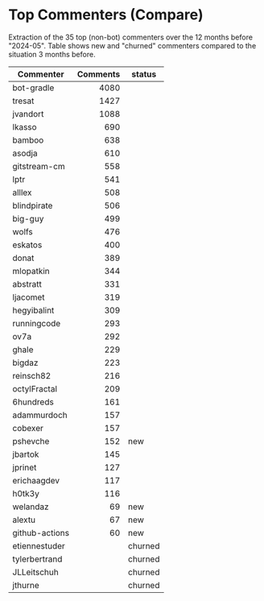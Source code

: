 # Top Commenters (Compare)

Extraction of the 35 top (non-bot) commenters 
over the 12 months before "2024-05".
Table shows new and "churned" commenters compared 
to the situation 3 months before.


| Commenter      | Comments | status  |
| -------------- | -------: | ------- |
| bot-gradle     |     4080 |         |
| tresat         |     1427 |         |
| jvandort       |     1088 |         |
| lkasso         |      690 |         |
| bamboo         |      638 |         |
| asodja         |      610 |         |
| gitstream-cm   |      558 |         |
| lptr           |      541 |         |
| alllex         |      508 |         |
| blindpirate    |      506 |         |
| big-guy        |      499 |         |
| wolfs          |      476 |         |
| eskatos        |      400 |         |
| donat          |      389 |         |
| mlopatkin      |      344 |         |
| abstratt       |      331 |         |
| ljacomet       |      319 |         |
| hegyibalint    |      309 |         |
| runningcode    |      293 |         |
| ov7a           |      292 |         |
| ghale          |      229 |         |
| bigdaz         |      223 |         |
| reinsch82      |      216 |         |
| octylFractal   |      209 |         |
| 6hundreds      |      161 |         |
| adammurdoch    |      157 |         |
| cobexer        |      157 |         |
| pshevche       |      152 | new     |
| jbartok        |      145 |         |
| jprinet        |      127 |         |
| erichaagdev    |      117 |         |
| h0tk3y         |      116 |         |
| welandaz       |       69 | new     |
| alextu         |       67 | new     |
| github-actions |       60 | new     |
| etiennestuder  |          | churned |
| tylerbertrand  |          | churned |
| JLLeitschuh    |          | churned |
| jthurne        |          | churned |
